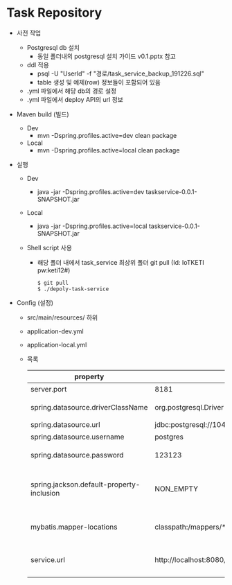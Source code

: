 # Task Repository

- 사전 작업

  - Postgresql db 설치
    - 동일 폴더내의 postgresql 설치 가이드 v0.1.pptx 참고
  - ddl 적용
    - psql -U "UserId" -f "경로/task_service_backup_191226.sql"
    - table 생성 및 예제(row) 정보들이 포함되어 있음
  - .yml 파일에서 해당 db의 경로 설정
  - .yml 파일에서 deploy API의 url 정보

- Maven build (빌드)

  - Dev
    - mvn -Dspring.profiles.active=dev clean package
  - Local
    - mvn -Dspring.profiles.active=local clean package

- 실행

  - Dev

    - java -jar -Dspring.profiles.active=dev taskservice-0.0.1-SNAPSHOT.jar

  - Local

    - java -jar -Dspring.profiles.active=local taskservice-0.0.1-SNAPSHOT.jar

  - Shell script 사용

    - 해당 폴더 내에서 task_service 최상위 폴더 git pull (Id: IoTKETI pw:keti12#)

      ```shell
      $ git pull
      $ ./depoly-task-service
      ```

      

- Config (설정)

  - src/main/resources/ 하위

  - application-dev.yml

  - application-local.yml

  - 목록

    | property                                  | Sample                                           | Description                                  |
    | ----------------------------------------- | ------------------------------------------------ | -------------------------------------------- |
    | server.port                               | 8181                                             | 포트정보                                     |
    | spring.datasource.driverClassName         | org.postgresql.Driver                            | jdbc 드라이버                                |
    | spring.datasource.url                     | jdbc:postgresql://104.199.128.18:5432/disposable | Db url                                       |
    | spring.datasource.username                | postgres                                         | db 유저 이름                                 |
    | spring.datasource.password                | 123123                                           | db 유저 패스워드                             |
    | spring.jackson.default-property-inclusion | NON_EMPTY                                        | 정보 반환시 null을 가진 필드는 반환하지 않음 |
    | mybatis.mapper-locations                  | classpath:/mappers/*.xml                         | Mapper scan을 위한 정보                      |
    | service.url                               | http://localhost:8080/cloudServer/deploy         | deploy를 위한 deploy api url 정보            |

    